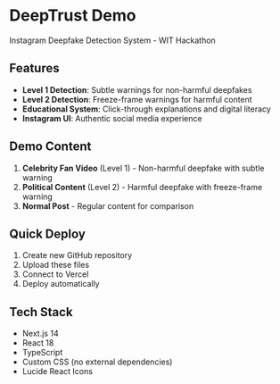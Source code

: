 # DeepTrust Demo

Instagram Deepfake Detection System - WIT Hackathon

## Features

- **Level 1 Detection**: Subtle warnings for non-harmful deepfakes
- **Level 2 Detection**: Freeze-frame warnings for harmful content  
- **Educational System**: Click-through explanations and digital literacy
- **Instagram UI**: Authentic social media experience

## Demo Content

1. **Celebrity Fan Video** (Level 1) - Non-harmful deepfake with subtle warning
2. **Political Content** (Level 2) - Harmful deepfake with freeze-frame warning  
3. **Normal Post** - Regular content for comparison

## Quick Deploy

1. Create new GitHub repository
2. Upload these files
3. Connect to Vercel
4. Deploy automatically

## Tech Stack

- Next.js 14
- React 18
- TypeScript
- Custom CSS (no external dependencies)
- Lucide React Icons
